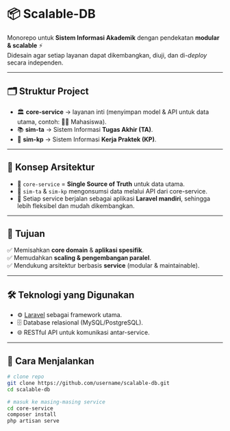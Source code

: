 # 📦 Scalable-DB

Monorepo untuk **Sistem Informasi Akademik** dengan pendekatan **modular & scalable** ⚡  
Didesain agar setiap layanan dapat dikembangkan, diuji, dan di-*deploy* secara independen.

---

## 🗂️ Struktur Project
- 🏛️ **core-service** → layanan inti (menyimpan model & API untuk data utama, contoh: 👨‍🎓 Mahasiswa).  
- 📚 **sim-ta** → Sistem Informasi **Tugas Akhir (TA)**.  
- 🏢 **sim-kp** → Sistem Informasi **Kerja Praktek (KP)**.  

---

## 🧩 Konsep Arsitektur
- 🔑 `core-service` = **Single Source of Truth** untuk data utama.  
- 🔗 `sim-ta` & `sim-kp` mengonsumsi data melalui API dari core-service.  
- 🎯 Setiap service berjalan sebagai aplikasi **Laravel mandiri**, sehingga lebih fleksibel dan mudah dikembangkan.  

---

## 🎯 Tujuan
✅ Memisahkan **core domain** & **aplikasi spesifik**.  
✅ Memudahkan **scaling & pengembangan paralel**.  
✅ Mendukung arsitektur berbasis **service** (modular & maintainable).  

---

## 🛠️ Teknologi yang Digunakan
- ⚙️ [Laravel](https://laravel.com/) sebagai framework utama.  
- 🗄️ Database relasional (MySQL/PostgreSQL).  
- 🌐 RESTful API untuk komunikasi antar-service.  

---

## 🚀 Cara Menjalankan
```bash
# clone repo
git clone https://github.com/username/scalable-db.git
cd scalable-db

# masuk ke masing-masing service
cd core-service
composer install
php artisan serve
```
